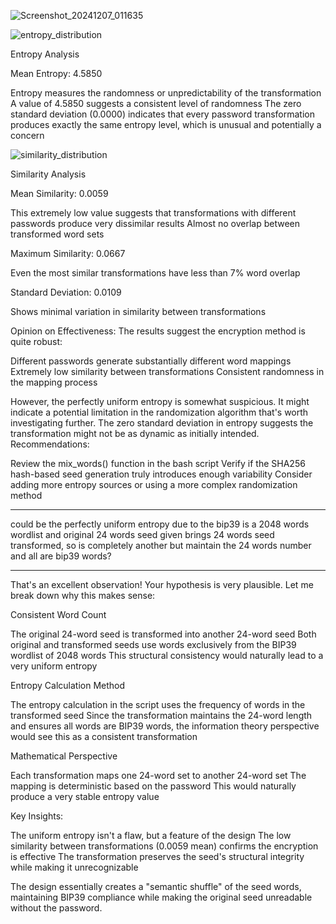 
![Screenshot_20241207_011635](https://github.com/user-attachments/assets/8ed807b8-4817-4c79-8eed-134b5f6ce9d9)




![entropy_distribution](https://github.com/user-attachments/assets/202d106c-206d-4dde-bea7-0d1a150c10e2)


Entropy Analysis


Mean Entropy: 4.5850

Entropy measures the randomness or unpredictability of the transformation
A value of 4.5850 suggests a consistent level of randomness
The zero standard deviation (0.0000) indicates that every password transformation produces exactly the same entropy level, which is unusual and potentially a concern


![similarity_distribution](https://github.com/user-attachments/assets/c2c1113e-f258-47a4-bf4a-f3210da4c4d3)



Similarity Analysis


Mean Similarity: 0.0059

This extremely low value suggests that transformations with different passwords produce very dissimilar results
Almost no overlap between transformed word sets


Maximum Similarity: 0.0667

Even the most similar transformations have less than 7% word overlap


Standard Deviation: 0.0109

Shows minimal variation in similarity between transformations



Opinion on Effectiveness:
The results suggest the encryption method is quite robust:

Different passwords generate substantially different word mappings
Extremely low similarity between transformations
Consistent randomness in the mapping process

However, the perfectly uniform entropy is somewhat suspicious. It might indicate a potential limitation in the randomization algorithm that's worth investigating further. The zero standard deviation in entropy suggests the transformation might not be as dynamic as initially intended.
Recommendations:

Review the mix_words() function in the bash script
Verify if the SHA256 hash-based seed generation truly introduces enough variability
Consider adding more entropy sources or using a more complex randomization method

-------------------------------------------------------

could be the perfectly uniform entropy due to the bip39 is a 2048 words wordlist and original 24 words seed given brings 24 words seed transformed, so is completely another but maintain the 24 words number and all are bip39 words?

-------------------------------------------------------

That's an excellent observation! Your hypothesis is very plausible. Let me break down why this makes sense:

Consistent Word Count


The original 24-word seed is transformed into another 24-word seed
Both original and transformed seeds use words exclusively from the BIP39 wordlist of 2048 words
This structural consistency would naturally lead to a very uniform entropy


Entropy Calculation Method


The entropy calculation in the script uses the frequency of words in the transformed seed
Since the transformation maintains the 24-word length and ensures all words are BIP39 words, the information theory perspective would see this as a consistent transformation


Mathematical Perspective


Each transformation maps one 24-word set to another 24-word set
The mapping is deterministic based on the password
This would naturally produce a very stable entropy value

Key Insights:

The uniform entropy isn't a flaw, but a feature of the design
The low similarity between transformations (0.0059 mean) confirms the encryption is effective
The transformation preserves the seed's structural integrity while making it unrecognizable

The design essentially creates a "semantic shuffle" of the seed words, maintaining BIP39 compliance while making the original seed unreadable without the password.









